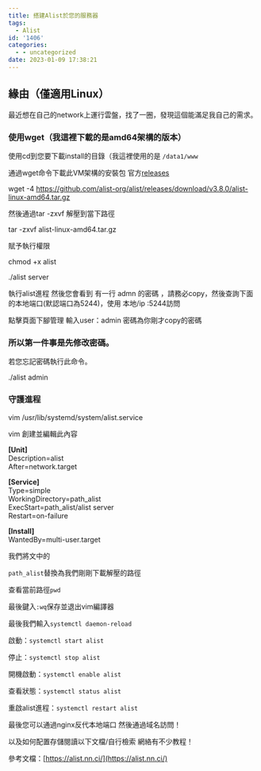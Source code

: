 ```yaml
---
title: 搭建Alist於您的服務器
tags:
  - Alist
id: '1406'
categories:
  - - uncategorized
date: 2023-01-09 17:38:21
---
```


## 緣由（僅適用Linux）

最近想在自己的network上運行雲盤，找了一圈，發現這個能滿足我自己的需求。

### 使用wget（我這裡下載的是amd64架構的版本）

使用cd到您要下載install的目錄（我這裡使用的是 `/data1/www`

通過wget命令下載此VM架構的安裝包 官方[releases](https://github.com/alist-org/alist/releases)

wget -4 https://github.com/alist-org/alist/releases/download/v3.8.0/alist-linux-amd64.tar.gz

然後通過tar -zxvf 解壓到當下路徑

tar -zxvf alist-linux-amd64.tar.gz

賦予執行權限

chmod +x alist

./alist server

執行alist進程 然後您會看到 有一行 admn 的密碼 ，請務必copy，然後查詢下面的本地端口(默認端口為5244)，使用 本地/ip :5244訪問

點擊頁面下腳管理 輸入user：admin 密碼為你剛才copy的密碼

### 所以第一件事是先修改密碼。

若您忘記密碼執行此命令。

./alist admin

### 守護進程

vim /usr/lib/systemd/system/alist.service

vim 創建並編輯此內容

**\[Unit\]**  
Description=alist  
After=network.target  
   
**\[Service\]**  
Type=simple  
WorkingDirectory=path\_alist  
ExecStart=path\_alist/alist server  
Restart=on-failure  
   
**\[Install\]**  
WantedBy=multi-user.target

我們將文中的

`path_alist`替換為我們剛剛下載解壓的路徑

查看當前路徑`pwd`

最後鍵入`:wq`保存並退出vim編譯器

最後我們輸入`systemctl daemon-reload`

啟動：`systemctl start alist`

停止：`systemctl stop alist`

開機啟動：`systemctl enable alist`

查看狀態：`systemctl status alist`

重啟alist進程：`systemctl restart alist`

最後您可以通過nginx反代本地端口 然後通過域名訪問！

以及如何配置存儲閱讀以下文檔/自行檢索 網絡有不少教程！

參考文檔：[https://alist.nn.ci/](https://alist.nn.ci/)